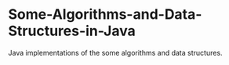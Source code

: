 # Some-Algorithms-and-Data-Structures-in-Java
Java implementations of the some algorithms and data structures.
